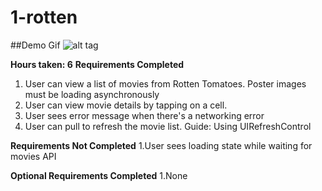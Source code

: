 # 1-rotten

##Demo Gif
![alt tag](https://github.com/vizhang/1-rotten/blob/master/1-rotten.gif)

**Hours taken: 6**
**Requirements Completed**

1. User can view a list of movies from Rotten Tomatoes. Poster images must be loading asynchronously
2. User can view movie details by tapping on a cell.
3. User sees error message when there's a networking error
4. User can pull to refresh the movie list. Guide: Using UIRefreshControl

**Requirements Not Completed**
1.User sees loading state while waiting for movies API

**Optional Requirements Completed**
1.None
